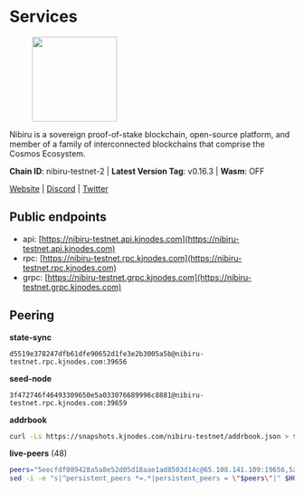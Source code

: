 # Services

<figure><img src="https://raw.githubusercontent.com/kj89/testnet_manuals/main/pingpub/logos/nibiru.png" width="150" alt=""><figcaption></figcaption></figure>

Nibiru is a sovereign proof-of-stake blockchain, open-source platform,  and member of a family of interconnected blockchains that comprise the Cosmos Ecosystem.

**Chain ID**: nibiru-testnet-2 | **Latest Version Tag**: v0.16.3 | **Wasm**: OFF

[Website](https://nibiru.fi) | [Discord](https://discord.gg/nibiru) | [Twitter](https://twitter.com/NibiruChain)


## Public endpoints

* api: [https://nibiru-testnet.api.kjnodes.com](https://nibiru-testnet.api.kjnodes.com)
* rpc: [https://nibiru-testnet.rpc.kjnodes.com](https://nibiru-testnet.rpc.kjnodes.com)
* grpc: [https://nibiru-testnet.grpc.kjnodes.com](https://nibiru-testnet.grpc.kjnodes.com)

## Peering

**state-sync**

```text
d5519e378247dfb61dfe90652d1fe3e2b3005a5b@nibiru-testnet.rpc.kjnodes.com:39656
```

**seed-node**

```text
3f472746f46493309650e5a033076689996c8881@nibiru-testnet.rpc.kjnodes.com:39659
```

**addrbook**
```bash
curl -Ls https://snapshots.kjnodes.com/nibiru-testnet/addrbook.json > $HOME/.nibid/config/addrbook.json
```

**live-peers** (48)
```bash
peers="5eecfdf089428a5a8e52d05d18aae1ad8503d14c@65.108.141.109:19656,5a2c62bbe9cc371819924c300be339490b75bdc0@185.216.75.21:36656,c6abfe8f7a1361369528436a63b0143afff38509@3.129.159.34:26656,c3bc712aaf85ab312b8b723c7e8a905958703fd3@143.110.152.30:26656,b7ba1ed6fa3fd54e5bc77386cbeda353b597bf6a@154.53.39.182:26656,5c2a752c9b1952dbed075c56c600c3a79b58c395@195.3.220.140:27046,21e949ee5e19df867434fa145e26c8982e325c2a@185.211.6.44:26656,d23218c6ce17543bdea184f12c3382c5be4f142e@68.183.81.51:26656,d162a62795c122a4445dce8dcb7265851ae1012a@65.108.103.190:26656,756a7ac7c297a6b0c5015501ad7ad484867c8c96@213.246.39.53:26656,5ef59d8905bbd2bff62e06c391bfcccd5b4f23a9@188.34.202.151:26656,3939da5da8d8a31e6af2cb6d7bdcb222ff2487eb@65.109.14.69:39656,0e07d1c2c5eaeffaa61d70be990d28bff450cdb2@84.46.243.157:39656,eb65c95ea745d1cb5f66e2fda5d5e1029f4dc43d@5.161.43.109:26656,9ca622adcf1ef0e7348551d4f79268f706cd3a88@65.108.195.235:36656,be50e4505596df166f1e28e22fe49d0b49651eb5@178.121.175.205:12656,e55d8746ad30e0d11ebe0aa3792c46713375edcc@135.181.2.104:26656,d7185d6b0d6a7dbe8c45e1fddfa0165dfdba01c0@38.242.150.132:39656,794f2f7e5bb4e9b1e7e752c3d7df76a8db824151@65.109.30.12:61756,63f0d4438ebfa588c1879dafcd7f4598dd5f9f19@195.2.80.83:26656,da7e0cc65dc2e424fcd25d2c2fd9eaa4fa0dac49@185.207.251.237:26656,dea9b447412e84a576ed174a748449be26a3e847@65.109.81.119:39656,2ec6cb2a83c178fb490a992a3bd6a5c142c3fc61@135.181.20.30:26656,8425ae0c16b42bdd1af24ffc872641990a17e921@167.235.198.193:60656,04569d22565caa03cedb89f835b86bb8e7510585@154.53.50.44:26656,5ace8fea414602b63faeaa8ed9f775fe9f85a7f9@167.71.35.174:26656,a575313137ddc0dae09fc79ad5558f2ca25867af@199.175.98.114:26656,16cc3546082b849a65f38abb20bfa35f04e8baa8@65.21.155.212:26656,bec6fe42dd406ac789acb8b52fd6510e56232649@194.163.190.132:12656,6a098f2de3628f0107fbd50876e9c2c89f627d7f@94.103.91.28:39656,8be964493134dbcb54cbfcbd31c107ae031f96ca@144.91.100.41:26656,62f26443c930a02f3e166b9db4ecd37b65b042f2@49.12.8.255:26656,5abc99c316b125973afd36ddb84fbd760b14cd5c@217.76.48.52:26656,a9ca8f7624686fec0c35073d0429803f5cc840f8@38.242.245.180:26656,2d63a6d4c301fe487db74fa5876995c7a602e51d@43.229.117.149:26656,8eb25788a0d20ca5becb6dcda6f76b0a83b13d10@65.109.24.121:26656,98cd8731c51773aefdbfc11817efc1edc19d8eef@65.109.11.235:39656,4ae8969099b1c6e521962d2f274dcd7329cd7b88@178.20.42.221:26656,1fd4ec1dd9eafc2583f39061e516f90bc5e75d24@34.84.17.131:26656,161ab0998e2f28995d6c0c43b5a1f0a6b2cde681@165.22.15.151:26656,858ddaf58e566918591802ba04ce3647c5b01707@65.109.106.91:15656,c51594d9842de3569c2d440fcefc7a66b2541191@199.175.98.111:36656,51fa995380dad2abf39b828aeb1d0a710a0029f6@80.79.6.64:26656,23fafe5e9c0cf1327322021a8e102a5e0766a9df@46.151.26.155:26656,98032241ea61ca6ac066b8fa508baace6678a7a3@190.2.155.67:31656,ab0749012b43240d8c36fb3c65284db1b2f52784@5.161.101.185:26656,00293ea6d3401f0335c719263b9bff37f8c5a868@65.21.134.202:26566,887422bc368ee487bb04e7cb6335d64529561706@185.237.253.86:26656"
sed -i -e "s|^persistent_peers *=.*|persistent_peers = \"$peers\"|" $HOME/.nibid/config/config.toml
```

